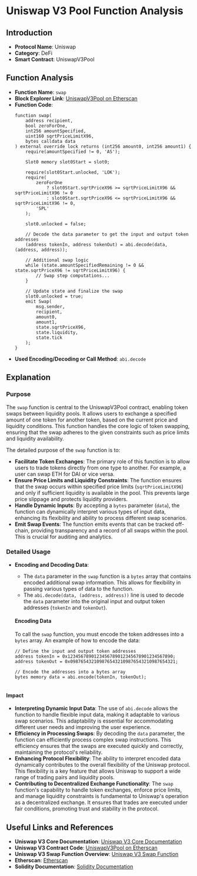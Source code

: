 # Uniswap V3 Pool Function Analysis

## Introduction
- **Protocol Name**: Uniswap
- **Category**: DeFi
- **Smart Contract**: UniswapV3Pool

## Function Analysis
- **Function Name**: `swap`
- **Block Explorer Link**: [UniswapV3Pool on Etherscan](https://etherscan.io/address/0x8ad599c3a0ff1de082011efddc58f1908eb6e6d8#code)
- **Function Code**:
    ```solidity
    function swap(
        address recipient,
        bool zeroForOne,
        int256 amountSpecified,
        uint160 sqrtPriceLimitX96,
        bytes calldata data
    ) external override lock returns (int256 amount0, int256 amount1) {
        require(amountSpecified != 0, 'AS');

        Slot0 memory slot0Start = slot0;

        require(slot0Start.unlocked, 'LOK');
        require(
            zeroForOne
                ? slot0Start.sqrtPriceX96 >= sqrtPriceLimitX96 && sqrtPriceLimitX96 != 0
                : slot0Start.sqrtPriceX96 <= sqrtPriceLimitX96 && sqrtPriceLimitX96 != 0,
            'SPL'
        );

        slot0.unlocked = false;

        // Decode the data parameter to get the input and output token addresses
        (address tokenIn, address tokenOut) = abi.decode(data, (address, address));

        // Additional swap logic
        while (state.amountSpecifiedRemaining != 0 && state.sqrtPriceX96 != sqrtPriceLimitX96) {
            // Swap step computations...
        }

        // Update state and finalize the swap
        slot0.unlocked = true;
        emit Swap(
            msg.sender,
            recipient,
            amount0,
            amount1,
            state.sqrtPriceX96,
            state.liquidity,
            state.tick
        );
    }
    ```
- **Used Encoding/Decoding or Call Method**: `abi.decode`

## Explanation
### Purpose
The `swap` function is central to the UniswapV3Pool contract, enabling token swaps between liquidity pools. It allows users to exchange a specified amount of one token for another token, based on the current price and liquidity conditions. This function handles the core logic of token swapping, ensuring that the swap adheres to the given constraints such as price limits and liquidity availability.

The detailed purpose of the `swap` function is to:
- **Facilitate Token Exchanges**: The primary role of this function is to allow users to trade tokens directly from one type to another. For example, a user can swap ETH for DAI or vice versa.
- **Ensure Price Limits and Liquidity Constraints**: The function ensures that the swap occurs within specified price limits (`sqrtPriceLimitX96`) and only if sufficient liquidity is available in the pool. This prevents large price slippage and protects liquidity providers.
- **Handle Dynamic Inputs**: By accepting a `bytes` parameter (`data`), the function can dynamically interpret various types of input data, enhancing its flexibility and ability to process different swap scenarios.
- **Emit Swap Events**: The function emits events that can be tracked off-chain, providing transparency and a record of all swaps within the pool. This is crucial for auditing and analytics.

### Detailed Usage
- **Encoding and Decoding Data**:
  - The `data` parameter in the `swap` function is a `bytes` array that contains encoded additional swap information. This allows for flexibility in passing various types of data to the function.
  - The `abi.decode(data, (address, address))` line is used to decode the `data` parameter into the original input and output token addresses (`tokenIn` and `tokenOut`).

  #### Encoding Data
  To call the `swap` function, you must encode the token addresses into a `bytes` array.
  An example of how to encode the data:
  ```solidity
  // Define the input and output token addresses
  address tokenIn = 0x1234567890123456789012345678901234567890;
  address tokenOut = 0x0987654321098765432109876543210987654321;

  // Encode the addresses into a bytes array
  bytes memory data = abi.encode(tokenIn, tokenOut);


 #### Impact
- **Interpreting Dynamic Input Data**: The use of `abi.decode` allows the function to handle flexible input data, making it adaptable to various swap scenarios. This adaptability is essential for accommodating different user needs and improving the user experience.
- **Efficiency in Processing Swaps**: By decoding the `data` parameter, the function can efficiently process complex swap instructions. This efficiency ensures that the swaps are executed quickly and correctly, maintaining the protocol's reliability.
- **Enhancing Protocol Flexibility**: The ability to interpret encoded data dynamically contributes to the overall flexibility of the Uniswap protocol. This flexibility is a key feature that allows Uniswap to support a wide range of trading pairs and liquidity pools.
- **Contributing to Decentralized Exchange Functionality**: The `swap` function's capability to handle token exchanges, enforce price limits, and manage liquidity constraints is fundamental to Uniswap's operation as a decentralized exchange. It ensures that trades are executed under fair conditions, promoting trust and stability in the protocol.



## Useful Links and References

- **Uniswap V3 Core Documentation**: [Uniswap V3 Core Documentation](https://uniswap.org/docs/v3/)
- **Uniswap V3 Contract Code**: [UniswapV3Pool on Etherscan](https://etherscan.io/address/0x8ad599c3a0ff1de082011efddc58f1908eb6e6d8#code)
- **Uniswap V3 Swap Function Overview**: [Uniswap V3 Swap Function](https://docs.uniswap.org/protocol/reference/core/libraries/SwapMath)
- **Etherscan**: [Etherscan](https://etherscan.io/)
- **Solidity Documentation**: [Solidity Documentation](https://docs.soliditylang.org/)
